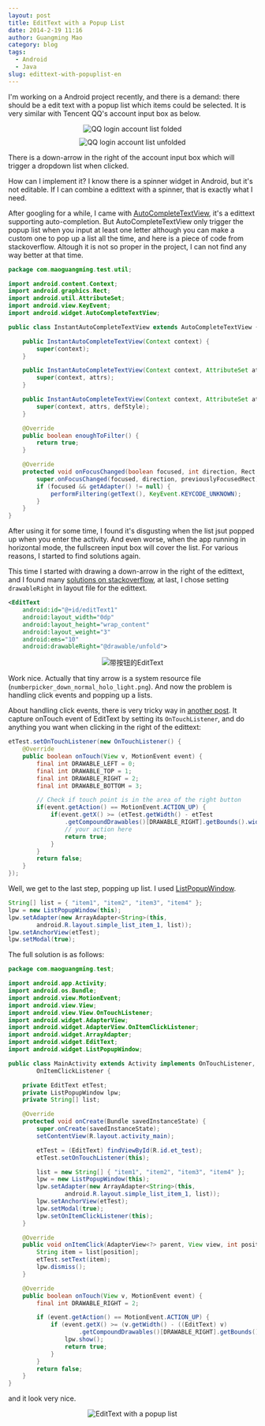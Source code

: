```yaml
---
layout: post
title: EditText with a Popup List
date: 2014-2-19 11:16
author: Guangming Mao
category: blog
tags:
  - Android
  - Java
slug: edittext-with-popuplist-en
---
```


I'm working on a Android project recently, and there is a demand: there should be a edit text with a popup list which items could be selected. It is very similar with Tencent QQ's account input box as below.

<div style="text-align:center;margin:10px;"><img src="../images/qq-login.png" alt="QQ login account list folded" /></div>
<div style="text-align:center;margin:10px;"><img src="../images/qq-login2.png" alt="QQ login account list unfolded" /></div>

There is a down-arrow in the right of the account input box which will trigger a dropdown list when clicked.

How can I implement it? I know there is a spinner widget in Android, but it's not editable. If I can combine a edittext with a spinner, that is exactly what I need.

After googling for a while, I came with [AutoCompleteTextView][actv], it's a edittext supporting auto-completion. But AutoCompleteTextView only trigger the popup list when you input at least one letter although you can make a custom one to pop up a list all the time, and here is a piece of code from stackoverflow. Altough it is not so proper in the project, I can not find any way better at that time.

```java
package com.maoguangming.test.util;

import android.content.Context;
import android.graphics.Rect;
import android.util.AttributeSet;
import android.view.KeyEvent;
import android.widget.AutoCompleteTextView;

public class InstantAutoCompleteTextView extends AutoCompleteTextView {

    public InstantAutoCompleteTextView(Context context) {
        super(context);
    }

    public InstantAutoCompleteTextView(Context context, AttributeSet attrs) {
        super(context, attrs);
    }

    public InstantAutoCompleteTextView(Context context, AttributeSet attrs, int defStyle) {
        super(context, attrs, defStyle);
    }

    @Override
    public boolean enoughToFilter() {
        return true;
    }

    @Override
    protected void onFocusChanged(boolean focused, int direction, Rect previouslyFocusedRect) {
        super.onFocusChanged(focused, direction, previouslyFocusedRect);
        if (focused && getAdapter() != null) {
            performFiltering(getText(), KeyEvent.KEYCODE_UNKNOWN);
        }
    }
}
```

[actv]: http://developer.android.com/reference/android/widget/AutoCompleteTextView.html

After using it for some time, I found it's disgusting when the list jsut popped up when you enter the activity. And even worse, when the app running in horizontal mode, the fullscreen input box will cover the list. For various reasons, I started to find solutions again.

This time I started with drawing a down-arrow in the right of the edittext, and I found many [solutions on stackoverflow][et-with-button], at last, I chose setting `drawableRight` in layout file for the edittext.

[et-with-button]: http://stackoverflow.com/questions/6355096/how-to-create-edittext-with-crossx-button-at-end-of-it

```xml
<EditText
    android:id="@+id/editText1"
    android:layout_width="0dp"
    android:layout_height="wrap_content"
    android:layout_weight="3"
    android:ems="10"
    android:drawableRight="@drawable/unfold">
```

<div style="text-align:center;margin:10px;"><img src="../images/edittext-button.png" alt="带按钮的EditText" /></div>

Work nice. Actually that tiny arrow is a system resource file (`numberpicker_down_normal_holo_light.png`). And now the problem is handling click events and popping up a lists.

About handling click events, there is very tricky way in [another post][et-button-click]. It capture onTouch event of EditText by setting its `OnTouchListener`, and do anything you want when clicking in the right of the edittext:

[et-button-click]: http://stackoverflow.com/questions/3554377/handling-click-events-on-a-drawable-within-an-edittext

```java
etTest.setOnTouchListener(new OnTouchListener() {
    @Override
    public boolean onTouch(View v, MotionEvent event) {
        final int DRAWABLE_LEFT = 0;
        final int DRAWABLE_TOP = 1;
        final int DRAWABLE_RIGHT = 2;
        final int DRAWABLE_BOTTOM = 3;

        // Check if touch point is in the area of the right button
        if(event.getAction() == MotionEvent.ACTION_UP) {
            if(event.getX() >= (etTest.getWidth() - etTest
                .getCompoundDrawables()[DRAWABLE_RIGHT].getBounds().width())) {
                // your action here
                return true;
            }
        }
        return false;
    }
});
```

Well, we get to the last step, popping up list. I used [ListPopupWindow][lpw].

[lpw]: http://developer.android.com/reference/android/widget/ListPopupWindow.html

```java
String[] list = { "item1", "item2", "item3", "item4" };
lpw = new ListPopupWindow(this);
lpw.setAdapter(new ArrayAdapter<String>(this,
        android.R.layout.simple_list_item_1, list));
lpw.setAnchorView(etTest);
lpw.setModal(true);
```

The full solution is as follows:

```java
package com.maoguangming.test;

import android.app.Activity;
import android.os.Bundle;
import android.view.MotionEvent;
import android.view.View;
import android.view.View.OnTouchListener;
import android.widget.AdapterView;
import android.widget.AdapterView.OnItemClickListener;
import android.widget.ArrayAdapter;
import android.widget.EditText;
import android.widget.ListPopupWindow;

public class MainActivity extends Activity implements OnTouchListener,
        OnItemClickListener {

    private EditText etTest;
    private ListPopupWindow lpw;
    private String[] list;

    @Override
    protected void onCreate(Bundle savedInstanceState) {
        super.onCreate(savedInstanceState);
        setContentView(R.layout.activity_main);

        etTest = (EditText) findViewById(R.id.et_test);
        etTest.setOnTouchListener(this);

        list = new String[] { "item1", "item2", "item3", "item4" };
        lpw = new ListPopupWindow(this);
        lpw.setAdapter(new ArrayAdapter<String>(this,
                android.R.layout.simple_list_item_1, list));
        lpw.setAnchorView(etTest);
        lpw.setModal(true);
        lpw.setOnItemClickListener(this);
    }

    @Override
    public void onItemClick(AdapterView<?> parent, View view, int position, long id) {
        String item = list[position];
        etTest.setText(item);
        lpw.dismiss();
    }

    @Override
    public boolean onTouch(View v, MotionEvent event) {
        final int DRAWABLE_RIGHT = 2;

        if (event.getAction() == MotionEvent.ACTION_UP) {
            if (event.getX() >= (v.getWidth() - ((EditText) v)
                    .getCompoundDrawables()[DRAWABLE_RIGHT].getBounds().width())) {
                lpw.show();
                return true;
            }
        }
        return false;
    }
}
```

and it look very nice.

<div style="text-align:center;margin:10px;"><img src="../images/result.png" alt="EditText with a popup list" /></div>